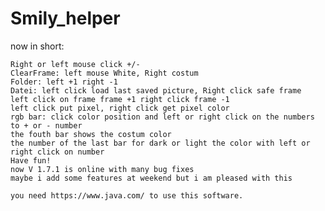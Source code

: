 # Smily_helper

now in short:

    Right or left mouse click +/-
    ClearFrame: left mouse White, Right costum
    Folder: left +1 right -1
    Datei: left click load last saved picture, Right click safe frame
    left click on frame frame +1 right click frame -1
    left click put pixel, right click get pixel color
    rgb bar: click color position and left or right click on the numbers to + or - number
    the fouth bar shows the costum color
    the number of the last bar for dark or light the color with left or right click on number
    Have fun!
    now V 1.7.1 is online with many bug fixes
    maybe i add some features at weekend but i am pleased with this
    
    you need https://www.java.com/ to use this software.
    
